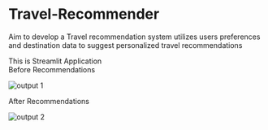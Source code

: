 # Travel-Recommender
Aim to develop a  Travel recommendation system utilizes users preferences and destination data to suggest personalized travel recommendations

This is Streamlit Application<br>
Before Recommendations<br>

![output 1](https://github.com/BBhavya02/Travel-System)

After Recommendations

![output 2](https://github.com/BBhavya02/Travel-System)


